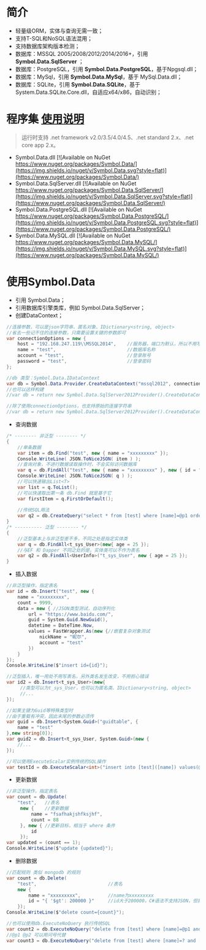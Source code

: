 # 简介
* 轻量级ORM，实体与查询无需一致；
* 支持T-SQL和NoSQL语法混用；
* 支持数据库架构版本检测；
* 数据库：MSSQL 2005/2008/2012/2014/2016+，引用 **Symbol.Data.SqlServer** ；
* 数据库：PostgreSQL，引用 **Symbol.Data.PostgreSQL**，基于Npgsql.dll；
* 数据库：MySql，引用 **Symbol.Data.MySql**，基于 MySql.Data.dll；
* 数据库：SQLite，引用 **Symbol.Data.SQLite**，基于 System.Data.SQLite.Core.dll，自适应x64/x86，自动识别；

# 程序集    [使用说明](https://github.com/symbolspace/Symbol.Data/wiki/Home)
> 运行时支持 .net framework v2.0/3.5/4.0/4.5、.net standard 2.x、.net core app 2.x。

* Symbol.Data.dll [![Available on NuGet https://www.nuget.org/packages/Symbol.Data/](https://img.shields.io/nuget/v/Symbol.Data.svg?style=flat)](https://www.nuget.org/packages/Symbol.Data/)
* Symbol.Data.SqlServer.dll [![Available on NuGet https://www.nuget.org/packages/Symbol.Data.SqlServer/](https://img.shields.io/nuget/v/Symbol.Data.SqlServer.svg?style=flat)](https://www.nuget.org/packages/Symbol.Data.SqlServer/)
* Symbol.Data.PostgreSQL.dll [![Available on NuGet https://www.nuget.org/packages/Symbol.Data.PostgreSQL/](https://img.shields.io/nuget/v/Symbol.Data.PostgreSQL.svg?style=flat)](https://www.nuget.org/packages/Symbol.Data.PostgreSQL/)
* Symbol.Data.MySQL.dll [![Available on NuGet https://www.nuget.org/packages/Symbol.Data.MySQL/](https://img.shields.io/nuget/v/Symbol.Data.MySQL.svg?style=flat)](https://www.nuget.org/packages/Symbol.Data.MySQL/)


# 使用Symbol.Data
* 引用 Symbol.Data；
* 引用数据库引擎类库，例如 Symbol.Data.SqlServer；
* 创建DataContext；
```csharp
//连接参数，可以是json字符串、匿名对象、IDictionary<string, object>
//省去一些记不住的连接参数，只需要设置关键的参数即可
var connectionOptions = new {
    host = "192.168.247.119\\MSSQL2014",    //服务器，端口为默认，所以不用写
    name = "test",                          //数据库名称
    account = "test",                       //登录账号
    password = "test",                      //登录密码
};

//db 类型：Symbol.Data.IDataContext
var db = Symbol.Data.Provider.CreateDataContext("mssql2012", connectionOptions);
//也可以这样构建
//var db = return new Symbol.Data.SqlServer2012Provider().CreateDataContext(connectionOptions);

//除了使用connectionOptions，也支持原始的连接字符串
//var db = return new Symbol.Data.SqlServer2012Provider().CreateDataContext("Data Source=.;.....");
```
* 查询数据
```csharp
/* -------- 非泛型 -------- */
{
    //单条数据
    var item = db.Find("test", new { name = "xxxxxxxxx" });
    Console.WriteLine( JSON.ToNiceJSON( item ) );
    //查询对象，不进行数据读取操作时，不会实际访问数据库
    var q = db.FindAll("test", new { name = "xxxxxxxxx" }, new { id = "desc" });
    Console.WriteLine( JSON.ToNiceJSON( q ) );
    //可以快速输出List<T>
    var list = q.ToList();
    //可以快速取出第一条 db.Find 就是基于它
    var firstItem = q.FirstOrDefault();
    
    //传统SQL用法
    var q2 = db.CreateQuery("select * from [test] where [name]=@p1 order by [id] desc", "xxxxxxxxx");
}
/* ---------- 泛型 -------- */
{
    //泛型基本上与非泛型差不多，不同之处是指定实体类
    var q = db.FindAll<t_sys_User>(new{ age = 25 });
    //与EF 和 Dapper 不同之处的是，实体类可以不作为表名
    var q2 = db.FindAll<UserInfo>("t_sys_User", new { age = 25 });
}

```
* 插入数据
```csharp
//非泛型操作，指定表名
var id = db.Insert("test", new {
    name = "xxxxxxxxx",
    count = 9999,
    data = new { //JSON类型测试，自动序列化
        url = "https://www.baidu.com/",
        guid = System.Guid.NewGuid(),
        datetime = DateTime.Now,
        values = FastWrapper.As(new {//嵌套复杂对象测试
            nickName = "昵尔",
            account = "test"
        })
    }
});
Console.WriteLine($"insert id={id}");

//泛型插入，唯一用处不用写表名，另外类名发生改变，不用担心错误
var id2 = db.Insert<t_sys_User>(new{
     //类型可以为t_sys_User，也可以为匿名类、IDictionary<string, object>
     //...
});

//如果主键为Guid等特殊类型时
//由于重载有冲突，因此末尾的参数必须传
var guid = db.Insert<System.Guid>("guidtable", {
    name = "test"
},new string[0]);
var guid2 = db.Insert<t_sys_User, System.Guid>(new {
    //...
});

//可以使用ExecuteScalar实例传统的SQL操作
var testId = db.ExecuteScalar<int>("insert into [test]([name]) values(@p1)","xxxxx");

```
* 更新数据
```csharp
//非泛型操作，指定表名
var count = db.Update(
    "test",   //表名
     new {    //更新数据
         name = "fsafhakjshfksjhf",
         count = 88
     }, new { //更新目标，相当于 where 条件
         id 
     });
var updated = (count == 1);
Console.WriteLine($"update {updated}");
```
* 删除数据
```csharp
//匹配规则 类似 mongodb 的规则
var count = db.Delete(
    "test",                          //表名
    new {
        name = "xxxxxxxxx",          //name为xxxxxxxxx
        id = "{ '$gt': 200000 }"     //id大于200000，C#语法不支持JSON，但我们支持嵌套JSON语句 :)
    });
Console.WriteLine($"delete count={count}");

//也可以使用db.ExecuteNoQuery 执行传统SQL
var count2 = db.ExecuteNoQuery("delete from [test] where [name]=@p1 and [id]>@p2", "xxxxxxxxx", 200000);
//@p1 @p2 可以用问号代替
var count3 = db.ExecuteNoQuery("delete from [test] where [name]=? and [id]>?", "xxxxxxxxx", 200000);
```
